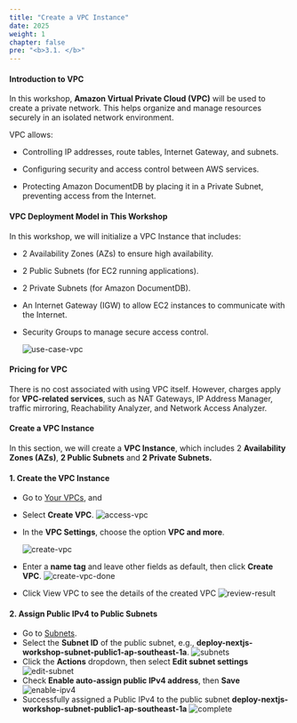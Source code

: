 ```yaml
---
title: "Create a VPC Instance"
date: 2025
weight: 1
chapter: false
pre: "<b>3.1. </b>"
---
```


#### Introduction to VPC

In this workshop, **Amazon Virtual Private Cloud (VPC)** will be used to create a private network. This helps organize
and manage resources securely in an isolated network environment.

VPC allows:

- Controlling IP addresses, route tables, Internet Gateway, and subnets.

- Configuring security and access control between AWS services.

- Protecting Amazon DocumentDB by placing it in a Private Subnet, preventing access from the Internet.

#### VPC Deployment Model in This Workshop

In this workshop, we will initialize a VPC Instance that includes:

- 2 Availability Zones (AZs) to ensure high availability.

- 2 Public Subnets (for EC2 running applications).

- 2 Private Subnets (for Amazon DocumentDB).

- An Internet Gateway (IGW) to allow EC2 instances to communicate with the Internet.

- Security Groups to manage secure access control.

  ![use-case-vpc](/images/3-create-vpc-instance/3.1-create-vpc/use-case-vpc.png)

#### Pricing for VPC

There is no cost associated with using VPC itself. However, charges apply for **VPC-related services**, such as NAT Gateways, IP Address Manager, traffic mirroring, Reachability Analyzer, and Network Access Analyzer.

#### Create a VPC Instance

In this section, we will create a **VPC Instance**, which includes 2 **Availability Zones (AZs)**, **2 Public Subnets** and **2 Private Subnets.**

#### 1. Create the VPC Instance

- Go to [Your VPCs](https://ap-southeast-1.console.aws.amazon.com/vpcconsole/home?region=ap-southeast-1#vpcs:), and
- Select **Create VPC**.
  ![access-vpc](/images/3-create-vpc-instance/3.1-create-vpc/3.1.png)
- In the **VPC Settings**, choose the option **VPC and more**.

  ![create-vpc](/images/3-create-vpc-instance/3.1-create-vpc/3.2.png)

- Enter a **name tag** and leave other fields as default, then click **Create VPC**.
  ![create-vpc-done](/images/3-create-vpc-instance/3.1-create-vpc/3.3.png)
- Click View VPC to see the details of the created VPC
  ![review-result](/images/3-create-vpc-instance/3.1-create-vpc/3.4.png)

#### 2. Assign Public IPv4 to Public Subnets

- Go to [Subnets](https://ap-southeast-1.console.aws.amazon.com/vpcconsole/home?region=ap-southeast-1#subnets:).
- Select the **Subnet ID** of the public subnet, e.g., **deploy-nextjs-workshop-subnet-public1-ap-southeast-1a**.
  ![subnets](/images/3-create-vpc-instance/3.1-create-vpc/3.5.png)
- Click the **Actions** dropdown, then select **Edit subnet settings**
  ![edit-subnet](/images/3-create-vpc-instance/3.1-create-vpc/3.6.png)
- Check **Enable auto-assign public IPv4 address**, then **Save**
  ![enable-ipv4](/images/3-create-vpc-instance/3.1-create-vpc/3.7.png)
- Successfully assigned a Public IPv4 to the public subnet **deploy-nextjs-workshop-subnet-public1-ap-southeast-1a**
  ![complete](/images/3-create-vpc-instance/3.1-create-vpc/3.8.png)
